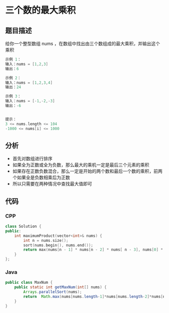 # 三个数的最大乘积

## 题目描述
给你一个整型数组 nums ，在数组中找出由三个数组成的最大乘积，并输出这个乘积

```c
示例 1：
输入：nums = [1,2,3]
输出：6

示例 2：
输入：nums = [1,2,3,4]
输出：24

示例 3：
输入：nums = [-1,-2,-3]
输出：-6


提示：
3 <= nums.length <= 104
-1000 <= nums[i] <= 1000
```

## 分析
- 首先对数组进行排序
- 如果全为正数或全为负数，那么最大的乘机一定是最后三个元素的乘积
- 如果存在正数负数混合，那么一定是开始的两个数和最后一个数的乘积，前两个如果全是负数相乘后为正数
- 所以只需要在两种情况中查找最大值即可

## 代码
### CPP
```cpp
class Solution {
public:
    int maximumProduct(vector<int>& nums) {
        int n = nums.size();
        sort(nums.begin(), nums.end());
        return max(nums[n - 1] * nums[n - 2] * nums[ n - 3], nums[0] * nums[1] * nums[n - 1]);
    }
};
```
### Java
```Java
public class MaxNum {	
	public static int getMaxNum(int[] nums) {
		Arrays.parallelSort(nums);
		return  Math.max(nums[nums.length-1]*nums[nums.length-2]*nums[nums.length-3], nums[0]*nums[1]*nums[nums.length-1]);
	}
}
```

